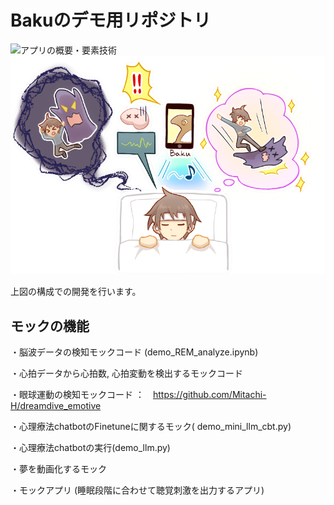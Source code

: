 # Bakuのデモ用リポジトリ

![アプリの概要・要素技術](./images/図1.png)
![Bakuアプリ概要](./images/baku.png)

上図の構成での開発を行います。

## モックの機能
・脳波データの検知モックコード (demo_REM_analyze.ipynb)

・心拍データから心拍数, 心拍変動を検出するモックコード

・眼球運動の検知モックコード ：　https://github.com/Mitachi-H/dreamdive_emotive

・心理療法chatbotのFinetuneに関するモック( demo_mini_llm_cbt.py)

・心理療法chatbotの実行(demo_llm.py)

・夢を動画化するモック

・モックアプリ (睡眠段階に合わせて聴覚刺激を出力するアプリ)



